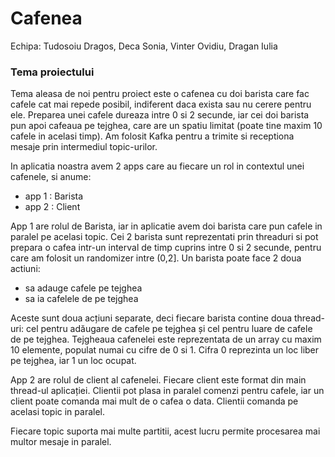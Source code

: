# Cafenea

Echipa: Tudosoiu Dragos, Deca Sonia, Vinter Ovidiu, Dragan Iulia


### **Tema proiectului**

Tema aleasa de noi pentru proiect este o cafenea cu doi barista care fac cafele cat mai repede posibil, indiferent daca exista sau nu cerere pentru ele. Preparea unei cafele dureaza intre 0 si 2 secunde, iar cei doi barista pun apoi cafeaua pe tejghea, care are un spatiu limitat (poate tine maxim 10 cafele in acelasi timp).
Am folosit Kafka pentru a trimite si receptiona mesaje prin intermediul topic-urilor.
 
In aplicatia noastra avem  2 apps care au fiecare un rol in contextul unei cafenele, si anume:
-	app 1 : Barista
-	app 2 : Client

App 1 are rolul de Barista, iar in aplicatie avem doi barista care pun cafele in paralel pe acelasi topic. Cei 2 barista sunt reprezentati prin threaduri si pot prepara o cafea intr-un interval de timp cuprins intre 0 si 2 secunde, pentru care am folosit un randomizer intre (0,2]. 
Un barista poate face 2 doua actiuni:

-	sa adauge cafele pe tejghea 
-	sa ia cafelele de pe tejghea

Aceste sunt doua acțiuni separate, deci fiecare barista contine doua thread-uri: cel pentru adăugare de cafele pe tejghea și cel pentru luare de cafele de pe tejghea.
Tejgheaua cafenelei este reprezentata de un array cu maxim 10 elemente, populat numai cu cifre de 0 si 1. Cifra 0 reprezinta un loc liber pe tejghea, iar 1 un loc ocupat.


App 2 are rolul de client al cafenelei. Fiecare client este format din main thread-ul aplicației. Clientii pot plasa in paralel comenzi pentru cafele, iar un client poate comanda mai mult de o cafea o data. Clientii comanda pe acelasi topic in paralel. 

Fiecare topic suporta mai multe partitii, acest lucru permite procesarea mai multor mesaje in paralel.



